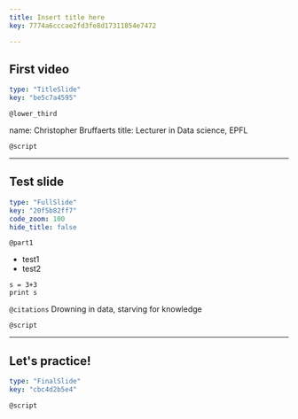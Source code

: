 ```yaml
---
title: Insert title here
key: 7774a6cccae2fd3fe8d17311854e7472

---
```

## First video

```yaml
type: "TitleSlide"
key: "be5c7a4595"
```

`@lower_third`

name: Christopher Bruffaerts
title: Lecturer in Data science, EPFL


`@script`



---
## Test slide

```yaml
type: "FullSlide"
key: "20f5b82ff7"
code_zoom: 100
hide_title: false
```

`@part1`
- test1
- test2


```
s = 3+3
print s
```


`@citations`
Drowning in data, starving for knowledge


`@script`



---
## Let's practice!

```yaml
type: "FinalSlide"
key: "cbc4d2b5e4"
```

`@script`


